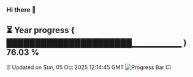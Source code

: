 ### Hi there 👋
⏳ Year progress { ██████████████████████▁▁▁▁▁▁▁▁ } 76.03 %
---
⏰ Updated on Sun, 05 Oct 2025 12:14:45 GMT
![Progress Bar CI](https://github.com/Moyi321/Moyi321/workflows/Progress%20Bar%20CI/badge.svg)
